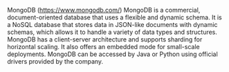 MongoDB (https://www.mongodb.com/)
MongoDB is a commercial, document-oriented database that uses a flexible and dynamic schema. It is a NoSQL database that stores data in JSON-like documents with dynamic schemas, which allows it to handle a variety of data types and structures. MongoDB has a client-server architecture and supports sharding for horizontal scaling. It also offers an embedded mode for small-scale deployments. MongoDB can be accessed by Java or Python using official drivers provided by the company.
